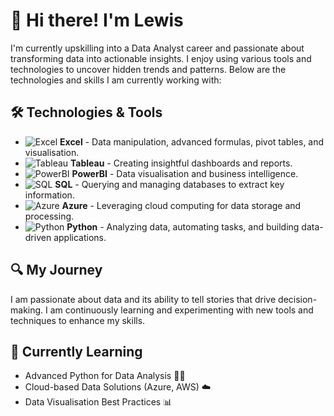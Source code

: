 # 👋 Hi there! I'm Lewis

I'm currently upskilling into a Data Analyst career and passionate about transforming data into actionable insights. I enjoy using various tools and technologies to uncover hidden trends and patterns. Below are the technologies and skills I am currently working with:

## 🛠️ Technologies & Tools
- ![Excel](https://upload.wikimedia.org/wikipedia/commons/thumb/4/48/Microsoft_Excel_2013_logo.svg/1024px-Microsoft_Excel_2013_logo.svg.png) **Excel** - Data manipulation, advanced formulas, pivot tables, and visualisation.
- ![Tableau](https://upload.wikimedia.org/wikipedia/commons/thumb/2/26/Tableau_Logo.svg/1280px-Tableau_Logo.svg.png) **Tableau** - Creating insightful dashboards and reports.
- ![PowerBI](https://upload.wikimedia.org/wikipedia/commons/2/29/Power_BI_Logo.svg) **PowerBI** - Data visualisation and business intelligence.
- ![SQL](https://upload.wikimedia.org/wikipedia/commons/0/01/SQL_Logo.svg) **SQL** - Querying and managing databases to extract key information.
- ![Azure](https://upload.wikimedia.org/wikipedia/commons/thumb/2/23/Microsoft_Azure_Logo.svg/800px-Microsoft_Azure_Logo.svg.png) **Azure** - Leveraging cloud computing for data storage and processing.
- ![Python](https://upload.wikimedia.org/wikipedia/commons/c/c3/Python-logo-notext.svg) **Python** - Analyzing data, automating tasks, and building data-driven applications.

## 🔍 My Journey
I am passionate about data and its ability to tell stories that drive decision-making. I am continuously learning and experimenting with new tools and techniques to enhance my skills.

## 🌱 Currently Learning
- Advanced Python for Data Analysis 🧑‍💻
- Cloud-based Data Solutions (Azure, AWS) ☁️
- Data Visualisation Best Practices 📊
